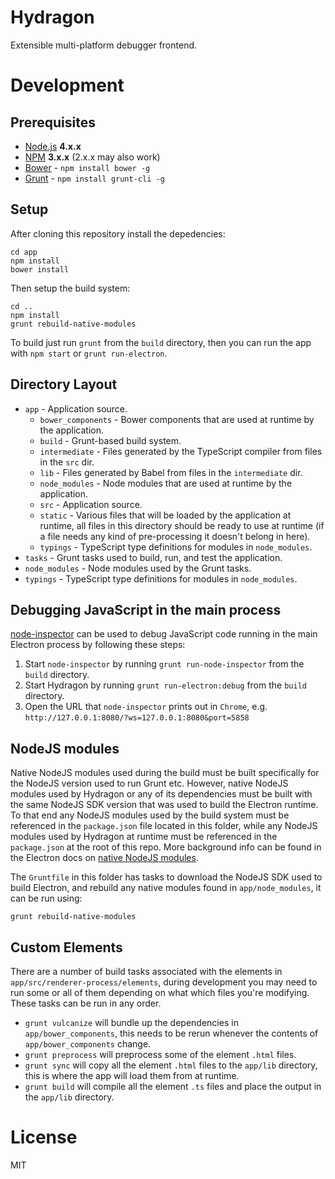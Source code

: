 # Hydragon

Extensible multi-platform debugger frontend.

# Development

## Prerequisites

- [Node.js](https://nodejs.org/) **4.x.x**
- [NPM](https://www.npmjs.com/) **3.x.x** (2.x.x may also work)
- [Bower](http://bower.io/) - `npm install bower -g`
- [Grunt](http://gruntjs.com) - `npm install grunt-cli -g`

## Setup

After cloning this repository install the depedencies:

```shell
cd app
npm install
bower install
```

Then setup the build system:

```shell
cd ..
npm install
grunt rebuild-native-modules
```

To build just run `grunt` from the `build` directory, then you can run the app with `npm start`
or `grunt run-electron`.

## Directory Layout

- `app` - Application source.
  - `bower_components` - Bower components that are used at runtime by the application.
  - `build` - Grunt-based build system.
  - `intermediate` - Files generated by the TypeScript compiler from files in the `src` dir.
  - `lib` - Files generated by Babel from files in the `intermediate` dir.
  - `node_modules` - Node modules that are used at runtime by the application.
  - `src` - Application source.
  - `static` - Various files that will be loaded by the application at runtime, all files in this
    directory should be ready to use at runtime (if a file needs any kind of pre-processing it
    doesn't belong in here).
  - `typings` - TypeScript type definitions for modules in `node_modules`.
- `tasks` - Grunt tasks used to build, run, and test the application.
- `node_modules` - Node modules used by the Grunt tasks.
- `typings` - TypeScript type definitions for modules in `node_modules`.

## Debugging JavaScript in the main process

[node-inspector](https://github.com/node-inspector/node-inspector) can be used to debug JavaScript
code running in the main Electron process by following these steps:

1. Start `node-inspector` by running `grunt run-node-inspector` from the `build` directory.
2. Start Hydragon by running `grunt run-electron:debug` from the `build` directory.
3. Open the URL that `node-inspector` prints out in `Chrome`,
   e.g. `http://127.0.0.1:8080/?ws=127.0.0.1:8080&port=5858`

## NodeJS modules

Native NodeJS modules used during the build must be built specifically for the NodeJS version used
to run Grunt etc. However, native NodeJS modules used by Hydragon or any of its dependencies must
be built with the same NodeJS SDK version that was used to build the Electron runtime.
To that end any NodeJS modules used by the build system must be referenced in the `package.json`
file located in this folder, while any NodeJS modules used by Hydragon at runtime must be
referenced in the `package.json` at the root of this repo. More background info can be found in
the Electron docs on [native NodeJS modules](https://github.com/atom/electron/blob/v0.35.4/docs/tutorial/using-native-node-modules.md).

The `Gruntfile` in this folder has tasks to download the NodeJS SDK used to build Electron, and
rebuild any native modules found in `app/node_modules`, it can be run using:

```shell
grunt rebuild-native-modules
```

## Custom Elements

There are a number of build tasks associated with the elements in `app/src/renderer-process/elements`,
during development you may need to run some or all of them depending on what which files you're
modifying. These tasks can be run in any order.

- `grunt vulcanize` will bundle up the dependencies in `app/bower_components`, this needs to be rerun
  whenever the contents of `app/bower_components` change.
- `grunt preprocess` will preprocess some of the element `.html` files.
- `grunt sync` will copy all the element `.html` files to the `app/lib` directory, this is where the
  app will load them from at runtime.
- `grunt build` will compile all the element `.ts` files and place the output in the `app/lib` directory.


# License

MIT
